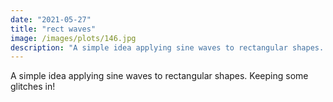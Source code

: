 ```yaml
---
date: "2021-05-27"
title: "rect waves"
image: /images/plots/146.jpg
description: "A simple idea applying sine waves to rectangular shapes. Keeping some glitches in!"
---
```


A simple idea applying sine waves to rectangular shapes. Keeping some glitches in!
